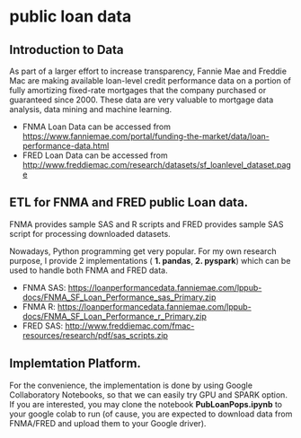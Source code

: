 # public loan data
## Introduction to Data
As part of a larger effort to increase transparency, Fannie Mae and Freddie Mac are making available loan-level credit performance data on a portion of fully amortizing fixed-rate mortgages that the company purchased or guaranteed since 2000. These data are very valuable to mortgage data analysis, data mining and machine learning. 
* FNMA Loan Data can be accessed from https://www.fanniemae.com/portal/funding-the-market/data/loan-performance-data.html
* FRED Loan Data can be accessed from http://www.freddiemac.com/research/datasets/sf_loanlevel_dataset.page

## ETL for FNMA and FRED public Loan data.
FNMA provides sample SAS and R scripts and FRED provides sample SAS script for processing downloaded datasets.  

Nowadays, Python programming get very popular. For my own research purpose, I provide 2 implementations ( **1. pandas**, **2. pyspark**) which can be used to handle both FNMA and FRED data.  
* FNMA SAS: https://loanperformancedata.fanniemae.com/lppub-docs/FNMA_SF_Loan_Performance_sas_Primary.zip
* FNMA R: https://loanperformancedata.fanniemae.com/lppub-docs/FNMA_SF_Loan_Performance_r_Primary.zip
* FRED SAS: http://www.freddiemac.com/fmac-resources/research/pdf/sas_scripts.zip

## Implemtation Platform.
For the convenience, the implementation is done by using Google Collaboratory Notebooks, so that we can easily try GPU and SPARK option.
If you are interested, you may clone  the notebook **PubLoanPops.ipynb** to your google colab to run (of cause, you are expected to download data from FNMA/FRED and upload them to your Google driver). 

